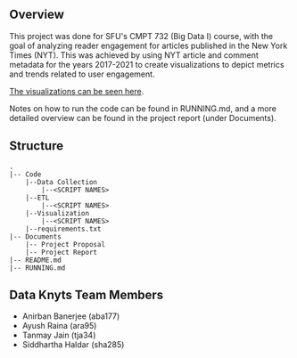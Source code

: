 ## Overview

This project was done for SFU's CMPT 732 (Big Data I) course, with the goal of analyzing reader engagement for articles published in the New York Times (NYT). This was achieved by using NYT article and comment metadata for the years 2017-2021 to create visualizations to depict metrics and trends related to user engagement. 

[The visualizations can be seen here](https://dataknyts-nyt.herokuapp.com/).

Notes on how to run the code can be found in RUNNING.md, and a more detailed overview can be found in the project report (under Documents).

## Structure

```
.
|-- Code
    |--Data Collection
        |--<SCRIPT NAMES>
    |--ETL
        |--<SCRIPT NAMES>
    |--Visualization
        |--<SCRIPT NAMES>
    |--requirements.txt
|-- Documents
    |-- Project Proposal
    |-- Project Report
|-- README.md
|-- RUNNING.md
```

## Data Knyts Team Members

- Anirban Banerjee (aba177)
- Ayush Raina (ara95)
- Tanmay Jain (tja34)
- Siddhartha Haldar (sha285)



